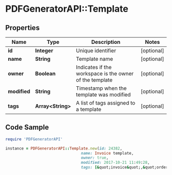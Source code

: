 # PDFGeneratorAPI::Template

## Properties

Name | Type | Description | Notes
------------ | ------------- | ------------- | -------------
**id** | **Integer** | Unique identifier | [optional] 
**name** | **String** | Template name | [optional] 
**owner** | **Boolean** | Indicates if the workspace is the owner of the template | [optional] 
**modified** | **String** | Timestamp when the template was modified | [optional] 
**tags** | **Array&lt;String&gt;** | A list of tags assigned to a template | [optional] 

## Code Sample

```ruby
require 'PDFGeneratorAPI'

instance = PDFGeneratorAPI::Template.new(id: 24382,
                                 name: Invoice template,
                                 owner: true,
                                 modified: 2017-10-21 11:49:28,
                                 tags: [&quot;invoice&quot;,&quot;orders&quot;])
```


